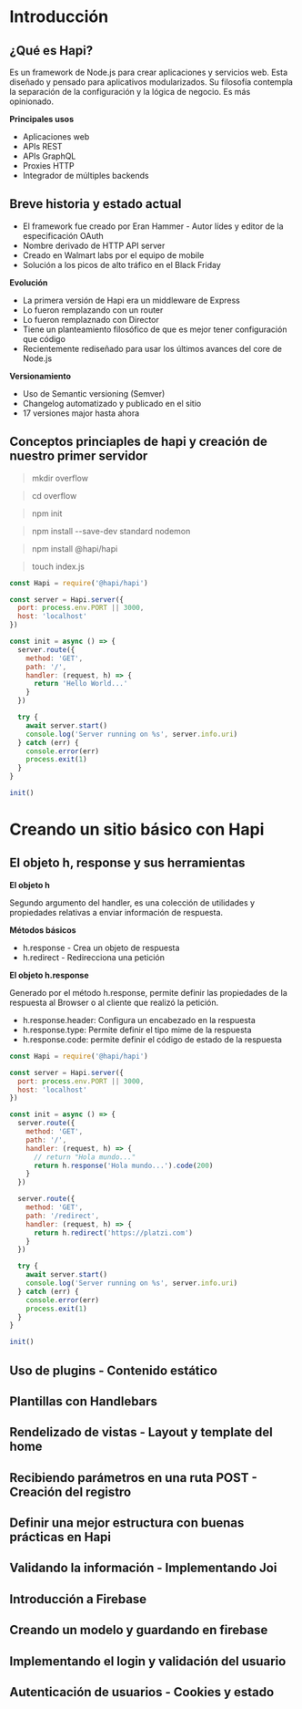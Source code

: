 # Introducción

## ¿Qué es Hapi?

Es un framework de Node.js para crear aplicaciones y servicios web. Esta diseñado y pensado para aplicativos modularizados. Su filosofía contempla la separación de la configuración y la lógica de negocio. Es más opinionado.

**Principales usos**

- Aplicaciones web
- APIs REST
- APIs GraphQL
- Proxies HTTP
- Integrador de múltiples backends

## Breve historia y estado actual

- El framework fue creado por Eran Hammer - Autor lídes y editor de la especificación OAuth
- Nombre derivado de HTTP API server
- Creado en Walmart labs por el equipo de mobile
- Solución a los picos de alto tráfico en el Black Friday

**Evolución**

- La primera versión de Hapi era un middleware de Express
- Lo fueron remplazando con un router
- Lo fueron remplaznado con Director
- Tiene un planteamiento filosófico de que es mejor tener configuración que código
- Recientemente rediseñado para usar los últimos avances del core de Node.js

**Versionamiento**

- Uso de Semantic versioning (Semver)
- Changelog automatizado y publicado en el sitio
- 17 versiones major hasta ahora

## Conceptos princiaples de hapi y creación de nuestro primer servidor

> mkdir overflow

> cd overflow

> npm init

> npm install --save-dev standard nodemon

> npm install @hapi/hapi

> touch index.js

```js
const Hapi = require('@hapi/hapi')

const server = Hapi.server({
  port: process.env.PORT || 3000,
  host: 'localhost'
})

const init = async () => {
  server.route({
    method: 'GET',
    path: '/',
    handler: (request, h) => {
      return 'Hello World...'
    }
  })

  try {
    await server.start()
    console.log('Server running on %s', server.info.uri)
  } catch (err) {
    console.error(err)
    process.exit(1)
  }
}

init()
```

# Creando un sitio básico con Hapi

## El objeto h, response y sus herramientas

**El objeto h**

Segundo argumento del handler, es una colección de utilidades y propiedades relativas a enviar información de respuesta.

**Métodos básicos**

- h.response - Crea un objeto de respuesta
- h.redirect - Redirecciona una petición

**El objeto h.response**

Generado por el método h.response, permite definir las propiedades de la respuesta al Browser o al cliente que realizó la petición.

- h.response.header: Configura un encabezado en la respuesta
- h.response.type: Permite definir el tipo mime de la respuesta
- h.response.code: permite definir el código de estado de la respuesta

```js
const Hapi = require('@hapi/hapi')

const server = Hapi.server({
  port: process.env.PORT || 3000,
  host: 'localhost'
})

const init = async () => {
  server.route({
    method: 'GET',
    path: '/',
    handler: (request, h) => {
      // return "Hola mundo..."
      return h.response('Hola mundo...').code(200)
    }
  })

  server.route({
    method: 'GET',
    path: '/redirect',
    handler: (request, h) => {
      return h.redirect('https://platzi.com')
    }
  })

  try {
    await server.start()
    console.log('Server running on %s', server.info.uri)
  } catch (err) {
    console.error(err)
    process.exit(1)
  }
}

init()
```

## Uso de plugins - Contenido estático

## Plantillas con Handlebars

## Rendelizado de vistas - Layout y template del home

## Recibiendo parámetros en una ruta POST - Creación del registro

## Definir una mejor estructura con buenas prácticas en Hapi

## Validando la información - Implementando Joi

## Introducción a Firebase

## Creando un modelo y guardando en firebase

## Implementando el login y validación del usuario

## Autenticación de usuarios - Cookies y estado

##

